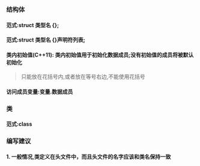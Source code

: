 
### 结构体

#### 范式:struct 类型名 {};

#### 范式:struct 类型名 {}声明符列表;

#### 类内初始值(C++11): 类内初始值用于初始化数据成员;没有初始值的成员将被默认初始化

> 只能放在花括号内,或者放在等号右边,不能使用花括号

#### 访问成员变量:变量.数据成员

### 类

#### 范式:class

### 编写建议

#### 1. 一般情况,类定义在头文件中，而且头文件的名字应该和类名保持一致